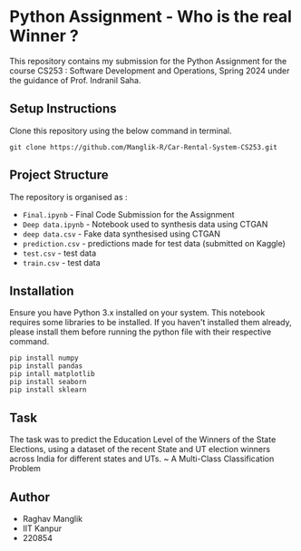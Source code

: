 # Python Assignment - Who is the real Winner ?
This repository contains my submission for the Python Assignment for the course CS253 : Software Development and Operations, Spring 2024 under the guidance of Prof. Indranil Saha.

## Setup Instructions
Clone this repository using the below command in terminal.
```
git clone https://github.com/Manglik-R/Car-Rental-System-CS253.git
```

## Project Structure

The repository is organised as : 
- `Final.ipynb` - Final Code Submission for the Assignment
- `Deep data.ipynb` - Notebook used to synthesis data using CTGAN
- `deep data.csv` - Fake data synthesised using CTGAN
- `prediction.csv` - predictions made for test data (submitted on Kaggle)
- `test.csv` - test data
- `train.csv` - test data

## Installation

Ensure you have Python 3.x installed on your system.
This notebook requires some libraries to be installed. If you haven't installed them already, please install them before running the python file with their respective command.
```
pip install numpy
pip install pandas
pip intall matplotlib
pip install seaborn
pip install sklearn
```

## Task 
The task was to predict the Education Level of the Winners of the State Elections, using a dataset of the recent State and UT election winners across India for different states and UTs. ~ A Multi-Class Classification Problem

## Author
- Raghav Manglik
- IIT Kanpur
- 220854 




